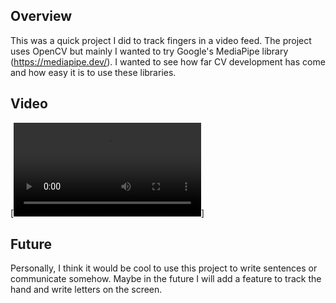 ## Overview

This was a quick project I did to track fingers in a video feed. The project uses OpenCV but mainly I wanted to try Google's MediaPipe library (https://mediapipe.dev/). I wanted to see how far CV development has come and how easy it is to use these libraries.

## Video

[![Finger Tracking](https://github.com/OttoVintola/MediaPipe_FingerTracking/blob/main/demo.mp4)]

## Future 

Personally, I think it would be cool to use this project to write sentences or communicate somehow. Maybe in the future I will add a feature to track the hand and write letters on the screen.

